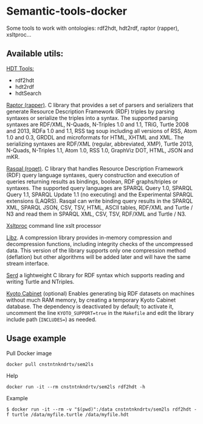 # Semantic-tools-docker
Some tools to work with ontologies: rdf2hdt, hdt2rdf, raptor (rapper), xsltproc...

## Available utils:  
[HDT Tools:](https://github.com/rdfhdt/hdt-cpp "HDT Tools")  

- rdf2hdt  
- hdt2rdf  
- hdtSearch  

[Raptor (rapper)](http://librdf.org/raptor/rapper.html "rapper"). C library that provides a set of parsers and serializers that generate Resource Description Framework (RDF) triples by parsing syntaxes or serialize the triples into a syntax. The supported parsing syntaxes are RDF/XML, N-Quads, N-Triples 1.0 and 1.1, TRiG, Turtle 2008 and 2013, RDFa 1.0 and 1.1, RSS tag soup including all versions of RSS, Atom 1.0 and 0.3, GRDDL and microformats for HTML, XHTML and XML. The serializing syntaxes are RDF/XML (regular, abbreviated, XMP), Turtle 2013, N-Quads, N-Triples 1.1, Atom 1.0, RSS 1.0, GraphViz DOT, HTML, JSON and mKR.
    
[Rasqal (roqet)](http://librdf.org/rasqal/roqet.html "roqet"). C library that handles Resource Description Framework (RDF) query language syntaxes, query construction and execution of queries returning results as bindings, boolean, RDF graphs/triples or syntaxes. The supported query languages are SPARQL Query 1.0, SPARQL Query 1.1, SPARQL Update 1.1 (no executing) and the Experimental SPARQL extensions (LAQRS). Rasqal can write binding query results in the SPARQL XML, SPARQL JSON, CSV, TSV, HTML, ASCII tables, RDF/XML and Turtle / N3 and read them in SPARQL XML, CSV, TSV, RDF/XML and Turtle / N3.
    
[Xsltproc](http://xmlsoft.org/XSLT/xsltproc.html 'xsltproc') command line xslt processor  

[Libz](http://www.zlib.net "libz"). A compression library provides in-memory compression and decompression functions, including integrity checks of the uncompressed data. This version of the library supports only one compression method (deflation) but other algorithms will be added later and will have the same stream interface.  

[Serd](http://drobilla.net/software/serd "Serd") a lightweight C library for RDF syntax which supports reading and writing Turtle and NTriples.  

[Kyoto Cabinet](http://fallabs.com/kyotocabinet/) (optional) Enables generating big RDF datasets on machines without much RAM memory, by creating a temporary Kyoto Cabinet database. The dependency is deactivated by default; to activate it, uncomment the line `KYOTO_SUPPORT=true` in the `Makefile` and edit the library include path (`INCLUDES=`) as needed.  

## Usage example

Pull Docker image  

    docker pull cnstntnkndrtv/sem2ls  

Help  

    docker run -it --rm cnstntnkndrtv/sem2ls rdf2hdt -h

Example  

    $ docker run -it --rm -v "$(pwd)":/data cnstntnkndrtv/sem2ls rdf2hdt -f turtle /data/myfile.turtle /data/myfile.hdt

